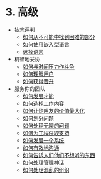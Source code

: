 # 3. 高级
[//]: # (Version:1.0.0)
- 技术评判
	- [如何从不可能中找到困难的部分](Technical-Judgment/01-How-to-Tell-the-Hard-From-the-Impossible.md)
	- [如何使用嵌入型语言](Technical-Judgment/02-How-to-Utilize-Embedded-Languages.md)
	- [选择语言](Technical-Judgment/03-Choosing-Languages.md)
- 机智地妥协
	- [如何与时间压力作斗争](Compromising-Wisely/01-How-to-Fight-Schedule-Pressure.md)
	- [如何理解用户](Compromising-Wisely/02-How-to-Understand-the-User.md)
	- [如何获得晋升](Compromising-Wisely/03-How-to-Get-a-Promotion.md)
- 服务你的团队
	- [如何发展才能](Serving-Your-Team/01-How-to-Develop-Talent.md)
	- [如何选择工作内容](Serving-Your-Team/02-How-to-Choose-What-to-Work-On.md)
	- [如何让你队友的价值最大化](Serving-Your-Team/03-How-to-Get-the-Most-From-Your-Teammates.md)
	- [如何划分问题](Serving-Your-Team/04-How-to-Divide-Problems-Up.md)
	- [如何处理无聊的问题](Serving-Your-Team/05-How-to-Handle-Boring-Tasks.md)
	- [如何为工程获取支持](Serving-Your-Team/06-How-to-Gather-Support-for-a-Project.md)
	- [如何发展一个系统](Serving-Your-Team/07-How-to-Grow-a-System.md)
	- [如何有效地沟通](Serving-Your-Team/08-How-to-Communicate-Well.md)
	- [如何告诉人们他们不想听的东西](Serving-Your-Team/09-How-to-Tell-People-Things-They-Dont-Want-to-Hear.md)
	- [如何处理管理神话](Serving-Your-Team/10-How-to-Deal-with-Managerial-Myths.md)
	- [如何处理混乱的组织](Serving-Your-Team/11-How-to-Deal-with-Organizational-Chaos.md)
